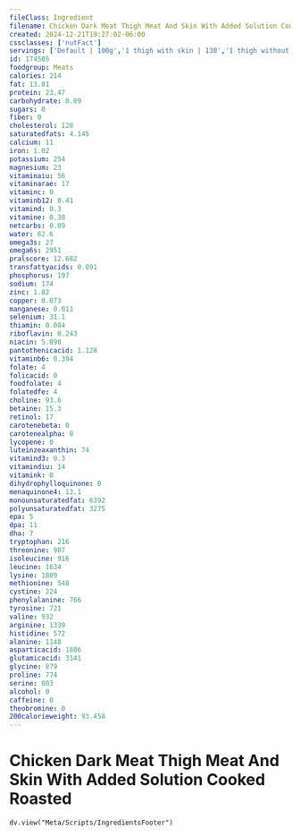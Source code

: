```yaml
---
fileClass: Ingredient
filename: Chicken Dark Meat Thigh Meat And Skin With Added Solution Cooked Roasted
created: 2024-12-21T19:27:02-06:00
cssclasses: ['nutFact']
servings: ['Default | 100g','1 thigh with skin | 130','1 thigh without skin | 112']
id: 174505
foodgroup: Meats
calories: 214
fat: 13.81
protein: 23.47
carbohydrate: 0.09
sugars: 0
fiber: 0
cholesterol: 128
saturatedfats: 4.145
calcium: 11
iron: 1.02
potassium: 254
magnesium: 23
vitaminaiu: 56
vitaminarae: 17
vitaminc: 0
vitaminb12: 0.41
vitamind: 0.3
vitamine: 0.38
netcarbs: 0.09
water: 62.6
omega3s: 27
omega6s: 2951
pralscore: 12.682
transfattyacids: 0.091
phosphorus: 197
sodium: 174
zinc: 1.82
copper: 0.073
manganese: 0.011
selenium: 31.1
thiamin: 0.084
riboflavin: 0.243
niacin: 5.898
pantothenicacid: 1.128
vitaminb6: 0.394
folate: 4
folicacid: 0
foodfolate: 4
folatedfe: 4
choline: 93.6
betaine: 15.3
retinol: 17
carotenebeta: 0
carotenealpha: 0
lycopene: 0
luteinzeaxanthin: 74
vitamind3: 0.3
vitamindiu: 14
vitamink: 0
dihydrophylloquinone: 0
menaquinone4: 13.1
monounsaturatedfat: 6392
polyunsaturatedfat: 3275
epa: 5
dpa: 11
dha: 7
tryptophan: 216
threonine: 907
isoleucine: 916
leucine: 1634
lysine: 1809
methionine: 548
cystine: 224
phenylalanine: 766
tyrosine: 721
valine: 932
arginine: 1339
histidine: 572
alanine: 1148
asparticacid: 1886
glutamicacid: 3141
glycine: 879
proline: 774
serine: 803
alcohol: 0
caffeine: 0
theobromine: 0
200calorieweight: 93.458
---
```


# Chicken Dark Meat Thigh Meat And Skin With Added Solution Cooked Roasted

```dataviewjs
dv.view("Meta/Scripts/IngredientsFooter")
```